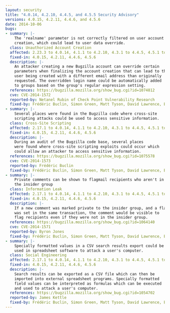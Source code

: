 ```yaml
---
layout: security
title: "4.0.14, 4.2.10, 4.4.5, and 4.5.5 Security Advisory"
versions: 4.0.15, 4.2.11, 4.4.6, and 4.5.6
date: 2014-10-06
bugs:
- summary: |-
    The 'realname' parameter is not correctly filtered on user account
    creation, which could lead to user data override.
  class: Unauthorized Account Creation
  affected: 2.23.3 to 4.0.14, 4.1.1 to 4.2.10, 4.3.1 to 4.4.5, 4.5.1 to 4.5.5
  fixed-in: 4.0.15, 4.2.11, 4.4.6, 4.5.6
  description: |-
    An attacker creating a new Bugzilla account can override certain
    parameters when finalizing the account creation that can lead to the
    user being created with a different email address than originally
    requested. The overridden login name could be automatically added
    to groups based on the group's regular expression setting.
  references: https://bugzilla.mozilla.org/show_bug.cgi?id=1074812
  cve: CVE-2014-1572
  reported-by: Netanel Rubin of Check Point Vulnerability Research
  fixed-by: Frédéric Buclin, Simon Green, Matt Tyson, David Lawrence, Byron Jones
- summary: |-
    Several places were found in the Bugzilla code where cross-site
    scripting attacks could be used to access sensitive information.
  class: Cross-Site Scripting
  affected: 2.17.1 to 4.0.14, 4.1.1 to 4.2.10, 4.3.1 to 4.4.5, 4.5.1 to 4.5.5
  fixed-in: 4.0.15, 4.2.11, 4.4.6, 4.5.6
  description: |-
    During an audit of the Bugzilla code base, several places
    were found where cross-site scripting exploits could occur which
    could allow an attacker to access sensitive information.
  references: https://bugzilla.mozilla.org/show_bug.cgi?id=1075578
  cve: CVE-2014-1573
  reported-by: Frédéric Buclin
  fixed-by: Frédéric Buclin, Simon Green, Matt Tyson, David Lawrence, Byron Jones
- summary: |-
    Private comments can be shown to flagmail recipients who aren't in
    the insider group
  class: Information Leak
  affected: 2.17.1 to 4.0.14, 4.1.1 to 4.2.10, 4.3.1 to 4.4.5, 4.5.1 to 4.5.5
  fixed-in: 4.0.15, 4.2.11, 4.4.6, 4.5.6
  description: |-
    If a new comment was marked private to the insider group, and a flag
    was set in the same transaction, the comment would be visible to
    flag recipients even if they were not in the insider group.
  references: https://bugzilla.mozilla.org/show_bug.cgi?id=1064140
  cve: CVE-2014-1571
  reported-by: Byron Jones
  fixed-by: Frédéric Buclin, Simon Green, Matt Tyson, David Lawrence, Byron Jones
- summary: |-
    Specially formatted values in a CSV search results export could be
    used in spreadsheet software to attack a user's computer.
  class: Social Engineering
  affected: 2.17.1 to 4.0.14, 4.1.1 to 4.2.10, 4.3.1 to 4.4.5, 4.5.1 to 4.5.5
  fixed-in: 4.0.15, 4.2.11, 4.4.6, 4.5.6
  description: |-
    Search results can be exported as a CSV file which can then be
    imported into external spreadsheet programs. Specially formatted
    field values can be interpreted as formulas which can be executed
    and used to attack a user's computer.
  references: https://bugzilla.mozilla.org/show_bug.cgi?id=1054702
  reported-by: James Kettle
  fixed-by: Frédéric Buclin, Simon Green, Matt Tyson, David Lawrence, Byron Jones
---
```

